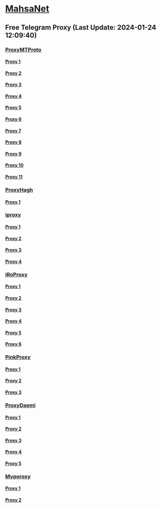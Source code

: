 
# [MahsaNet](https://t.me/mahsa_net)
## Free Telegram Proxy (Last Update: 2024-01-24 12:09:40)
### [ProxyMTProto](https://t.me/ProxyMTProto)
#### [Proxy 1](tg://proxy?server=49.13.194.112&port=7443&secret=AAAAAAAAAAAAAAAAAAAAABQ%3D)
#### [Proxy 2](tg://proxy?server=49.13.2.64&port=7443&secret=AAAAAAAAAAAAAAAAAAAAABQ%3D)
#### [Proxy 3](tg://proxy?server=49.13.159.137&port=7443&secret=FgMBAgABAAH8AwOG4kw63Q%3D%3D)
#### [Proxy 4](tg://proxy?server=116.203.92.164&port=7443&secret=FgMBAgABAAH8AwOG4kw63Q%3D%3D)
#### [Proxy 5](tg://proxy?server=49.13.201.78&port=7443&secret=AAAAAAAAAAAAAAAAAAAAABQ%3D)
#### [Proxy 6](tg://proxy?server=49.13.201.85&port=7443&secret=AAAAAAAAAAAAAAAAAAAAABQ%3D)
#### [Proxy 7](tg://proxy?server=49.13.201.51&port=7443&secret=AAAAAAAAAAAAAAAAAAAAABQ%3D)
#### [Proxy 8](tg://proxy?server=49.13.201.36&port=7443&secret=AAAAAAAAAAAAAAAAAAAAABQ%3D)
#### [Proxy 9](tg://proxy?server=49.13.127.212&port=3443&secret=FgMBAgABAAH8AwOG4kw63Q%3D%3D)
#### [Proxy 10](tg://proxy?server=zigorat.ir.ghad-boland.ir.o3aosp.com.samaeducational.com.mahnegareh.com.parsitak.com.leso.ir.dabestanmola.ir.kooshast.com.plastigauge.ir.richlion.ir.tikin.org.4soo_kar.com.tehranbag.com.featherclinic.ir.mrsamimi.ir.vetopet.ir.btnserver.ir.charsokala.sbs&port=443&secret=eeda411655b684fe87abf58ec2235e28166b65746161626f6e6c696e652e636f6d)
#### [Proxy 11](tg://proxy?server=avabeautyacademy.com.aliyaripour.com.rtmcompany.com.lavanads.com.in1min.ir.uifarsi.ir.dr-mahnazboroumand.ir.goftemane-enghelab.com.sanisazeh.com.2066.ir.zendesho.ir.i-lux.ir.asiatoyor.ir.fartech.ir.fdinfo.ir.chpk.ir.chadishab.ir.aliteb.ir.charsokala.sbs&port=443&secret=eeda411655b684fe87abf58ec2235e28167765622e62616c652e6972)
### [ProxyHagh](https://t.me/ProxyHagh)
#### [Proxy 1](tg://proxy?server=95.217.143.71&port=8443&secret=FgMBAgABAAH8AwOG4kw63Q%3D%3D)
### [iproxy](https://t.me/iproxy)
#### [Proxy 1](tg://proxy?server=185.222.28.180&port=8085&secret=FgMBAgABAAH8AwOG4kw63Q==)
#### [Proxy 2](tg://proxy?server=185.222.28.214&port=8085&secret=FgMBAgABAAH8AwOG4kw63Q==)
#### [Proxy 3](tg://proxy?server=148.251.29.124&port=8085&secret=FgMBAgABAAH8AwOG4kw63Q==)
#### [Proxy 4](tg://proxy?server=148.251.243.22&port=8085&secret=FgMBAgABAAH8AwOG4kw63Q==)
### [iRoProxy](https://t.me/iRoProxy)
#### [Proxy 1](tg://proxy?server=144.76.237.3&port=6&secret=FgMBAgABAAH8AwOG4kw63Q==)
#### [Proxy 2](tg://proxy?server=94.130.204.27&port=6&secret=FgMBAgABAAH8AwOG4kw63Q==)
#### [Proxy 3](tg://proxy?server=89.149.200.98&port=10&secret=FgMBAgABAAH8AwOG4kw63Q%3D%3D)
#### [Proxy 4](tg://proxy?server=178.162.159.86&port=443&secret=FgMBAgABAAH8AwOG4kw63Q%3D%3D)
#### [Proxy 5](tg://proxy?server=37.48.68.103&port=443&secret=FgMBAgABAAH8AwOG4kw63Q%3D%3D)
#### [Proxy 6](tg://proxy?server=178.162.159.88&port=443&secret=FgMBAgABAAH8AwOG4kw63Q%3D%3D)
### [PinkProxy](https://t.me/PinkProxy)
#### [Proxy 1](tg://proxy?server=116.202.29.11&port=4045&secret=FgMBAgABAAH8AwOG4kw63Q==)
#### [Proxy 2](tg://proxy?server=49.13.116.194&port=4045&secret=FgMBAgABAAH8AwOG4kw63Q==)
#### [Proxy 3](tg://proxy?server=188.34.179.30&port=4045&secret=FgMBAgABAAH8AwOG4kw63Q==)
### [ProxyDaemi](https://t.me/ProxyDaemi)
#### [Proxy 1](tg://proxy?server=213.227.135.151&port=20&secret=FgMBAgABAAH8AwOG4kw63Q%3D%3D)
#### [Proxy 2](tg://proxy?server=5.79.84.201&port=443&secret=FgMBAgABAAH8AwOG4kw63Q%3D%3D)
#### [Proxy 3](tg://proxy?server=178.162.159.88&port=443&secret=FgMBAgABAAH8AwOG4kw63Q%3D%3D)
#### [Proxy 4](tg://proxy?server=95.216.249.137&port=8443&secret=FgMBAgABAAH8AwOG4kw63Q%3D%3D)
#### [Proxy 5](tg://proxy?server=148.251.224.178&port=8085&secret=FgMBAgABAAH8AwOG4kw63Q==)
### [Myporoxy](https://t.me/Myporoxy)
#### [Proxy 1](tg://proxy?server=49.13.50.169&port=4550&secret=FpABAiIBhwH8AwOG42xL3Q==)
#### [Proxy 2](tg://proxy?server=49.12.111.1&port=4550&secret=FpABAiIBhwH8AwOG42xL3Q==)

    